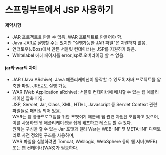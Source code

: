 
# 스프링부트에서 JSP 사용하기

#### 제약사항
- JAR 프로젝트로 만들 수 없음. WAR 프로젝트로 만들어야 함.
- Java-JAR로 실행할 수는 있지만 "실행가능한 JAR 파일"은 지원하지 않음.
- 언더토우(JBoss에서 만든 서블릿 컨테이너)는 JSP를 지원하지 않음.
- Whitelabel 에러 페이지를 error.jsp로 오버라이딩 할 수 없음.

#### jar와 war의 차이
- JAR (Java ARchive): Java 애플리케이션이 동작할 수 있도록 자바 프로젝트를 압축한 파일. JRE로도 실행 가능.
- WAR (Web Application aRchive): 서블릿 컨테이너에 배치할 수 있는 웹 애플리케이션 압축 파일. <br/>
    JSP, Servlet, Jar, Class, XML, HTML, Javascript 등 Servlet Context 관련 파일들로 패키징 되어 있음.<br/>
    WAR는 웹 응용프로그램을 위한 포맷이기 때문에 웹 관련 자원만 포함하고 있으며, 이를 사용하면 웹 애플리케이션을 쉽게 배포하고 테스트 할 수 있다.<br/>
    원하는 구성을 할 수 있는 Jar 포맷과 달리 War는 WEB-INF 및 META-INF 디렉토리로 사전 정의된 구조를 사용하며,<br/>
    WAR 파일을 실행하려면 Tomcat, Weblogic, WebSphere 등의 웹 서버(WEB) 또는 웹 컨테이너(WAS)가 필요하다. <br/>

<br/><br/>
